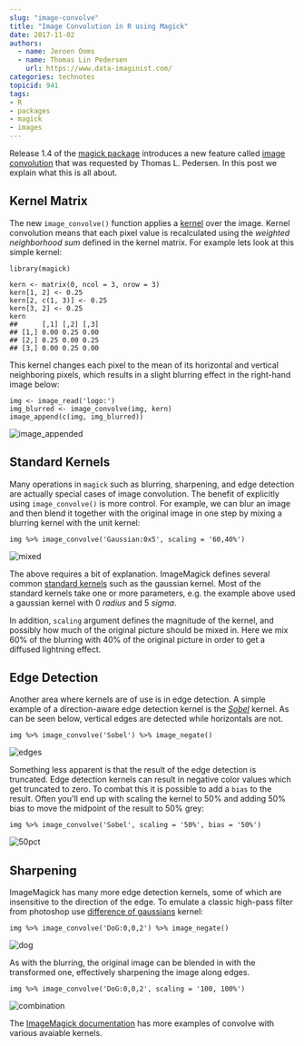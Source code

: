 ```yaml
---
slug: "image-convolve"
title: "Image Convolution in R using Magick"
date: 2017-11-02
authors:
  - name: Jeroen Ooms
  - name: Thomas Lin Pedersen
    url: https://www.data-imaginist.com/
categories: technotes
topicid: 941
tags:
- R
- packages
- magick
- images
---
```


Release 1.4 of the [magick package](https://cran.r-project.org/web/packages/magick/vignettes/intro.html) introduces
a new feature called [image convolution](https://e.n.wikipedia.org/wiki/Kernel_(image_processing)#Convolution) that
was requested by Thomas L. Pedersen. In this post we explain what this is all about.

## Kernel Matrix

The new `image_convolve()` function applies a [kernel](https://en.wikipedia.org/wiki/Kernel_(image_processing)) over the image. Kernel convolution means that each pixel value is recalculated using the *weighted neighborhood sum* defined in the kernel matrix. For example lets look at this simple kernel:

```{r}
library(magick)

kern <- matrix(0, ncol = 3, nrow = 3)
kern[1, 2] <- 0.25
kern[2, c(1, 3)] <- 0.25
kern[3, 2] <- 0.25
kern
##      [,1] [,2] [,3]
## [1,] 0.00 0.25 0.00
## [2,] 0.25 0.00 0.25
## [3,] 0.00 0.25 0.00
```

This kernel changes each pixel to the mean of its horizontal and vertical neighboring pixels, which results in a slight blurring effect in the right-hand image below:

```{r}
img <- image_read('logo:')
img_blurred <- image_convolve(img, kern)
image_append(c(img, img_blurred))
```

![image_appended](https://i.imgur.com/Y6xByUL.gif)

## Standard Kernels

Many operations in `magick`  such as blurring, sharpening, and edge detection are
actually special cases of image convolution. The benefit of explicitly using
`image_convolve()` is more control. For example, we can blur an image and then blend
it together with the original image in one step by mixing a blurring kernel with the
unit kernel:

```{r}
img %>% image_convolve('Gaussian:0x5', scaling = '60,40%')
```

![mixed](https://i.imgur.com/6Vf6c2hl.gif)

The above requires a bit of explanation. ImageMagick defines several common
[standard kernels](http://www.imagemagick.org/Usage/convolve/) such as the
gaussian kernel. Most of the standard kernels take one or more parameters,
e.g. the example above used a gaussian kernel with 0 *radius* and 5 *sigma*.

In addition, `scaling` argument defines the magnitude of the kernel, and possibly
how much of the original picture should be mixed in. Here we mix 60% of the
blurring with 40% of the original picture in order to get a diffused lightning effect.

## Edge Detection

Another area where kernels are of use is in edge detection. A simple example of
a direction-aware edge detection kernel is the [*Sobel*](https://en.wikipedia.org/wiki/Sobel_operator) kernel.
As can be seen below, vertical edges are detected while horizontals are not.

```{r}
img %>% image_convolve('Sobel') %>% image_negate()
```

![edges](https://i.imgur.com/i8ndfCu.gif)

Something less apparent is that the result of the edge detection is truncated.
Edge detection kernels can result in negative color values which get truncated to zero.
To combat this it is possible to add a `bias` to the result. Often you'll end up with
scaling the kernel to 50% and adding 50% bias to move the midpoint of the result to 50%
grey:

```{r}
img %>% image_convolve('Sobel', scaling = '50%', bias = '50%')
```

![50pct](https://i.imgur.com/llUawrg.gif)

## Sharpening

ImageMagick has many more edge detection kernels, some of which are insensitive to
the direction of the edge. To emulate a classic high-pass filter from photoshop use
[difference of gaussians](https://en.wikipedia.org/wiki/Difference_of_Gaussians) kernel:

```{r}
img %>% image_convolve('DoG:0,0,2') %>% image_negate()
```

![dog](https://i.imgur.com/o5kODpc.gif)

As with the blurring, the original image can be blended in with the transformed one, effectively sharpening the image along edges.

```{r}
img %>% image_convolve('DoG:0,0,2', scaling = '100, 100%')
```

![combination](https://i.imgur.com/MtcMSn7.gif)

The [ImageMagick documentation](http://www.imagemagick.org/Usage/convolve/) has more examples of convolve with various avaiable kernels.
